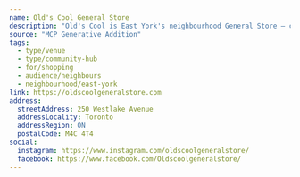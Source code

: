 ```yaml
---
name: Old's Cool General Store
description: "Old's Cool is East York's neighbourhood General Store – convenient, fully stocked and owned and operated with kindness and a sense of community."
source: "MCP Generative Addition"
tags:
  - type/venue
  - type/community-hub
  - for/shopping
  - audience/neighbours
  - neighbourhood/east-york
link: https://oldscoolgeneralstore.com
address:
  streetAddress: 250 Westlake Avenue
  addressLocality: Toronto
  addressRegion: ON
  postalCode: M4C 4T4
social:
  instagram: https://www.instagram.com/oldscoolgeneralstore/
  facebook: https://www.facebook.com/Oldscoolgeneralstore/
---
```

